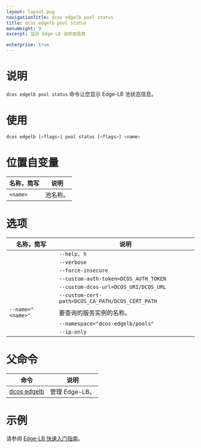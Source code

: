```yaml
---
layout: layout.pug
navigationTitle: dcos edgelb pool status
title: dcos edgelb pool status
menuWeight: 9
excerpt: 显示 Edge-LB 池状态信息

enterprise: true
---
```



# 说明
`dcos edgelb pool status` 命令让您显示 Edge-LB 池状态信息。

# 使用

```bash
dcos edgelb [<flags>] pool status [<flags>] <name>
```

# 位置自变量

| 名称，简写 | 说明 |
|---------|-------------|
| `<name>` | 池名称。|


# 选项

| 名称，简写 | 说明 |
|---------|-------------|
| | `--help, h` | 显示使用情况。|
| | `--verbose` | 启用额外的请求和响应记录。|
| | `--force-insecure` | 在查询服务时允许未经验证的 TLS 证书。|
| | `--custom-auth-token=DCOS_AUTH_TOKEN` | 查询服务时使用的自定义授权令牌。|
| | `--custom-dcos-url=DCOS_URI/DCOS_URL` | 在查询服务时使用的自定义集群 URL。|
| | `--custom-cert-path=DCOS_CA_PATH/DCOS_CERT_PATH` | 在查询服务时使用的自定义 TLS CA 证书文件。|
| `--name=" <name>"` | 要查询的服务实例的名称。|
| | `--namespace="dcos-edgelb/pools"` | 任务的命名空间。|
| | `--ip-only` | 仅显示 IP 地址。 |

# 父命令

| 命令 | 说明 |
|---------|-------------|
| [dcos edgelb](/dcos/cn/1.11/cli/command-reference/dcos-edgelb/) | 管理 Edge-LB。|

# 示例

请参阅 [Edge-LB 快速入门指南](/dcos/cn/1.11/networking/edge-lb/quickstart/)。
